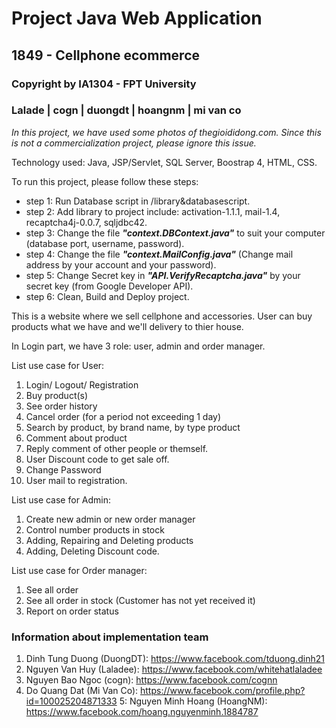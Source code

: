 # Project Java Web Application
## 1849 - Cellphone ecommerce

### Copyright by IA1304 - FPT University 
### Lalade | cogn | duongdt | hoangnm | mi van co

*In this project, we have used some photos of thegioididong.com. Since this is not a commercialization project, please ignore this issue.*





Technology used: Java,  JSP/Servlet, SQL Server, Boostrap 4, HTML, CSS.

To run this project, please follow these steps:

-  step 1: Run Database script in /library&databasescript.
-  step 2: Add library to project include: activation-1.1.1, mail-1.4, recaptcha4j-0.0.7, sqljdbc42.
-  step 3: Change the file ***"context.DBContext.java"*** to suit your computer (database port, username, password).
-  step 4: Change the file ***"context.MailConfig.java"***  (Change mail address by your account and your password).
-  step 5: Change Secret key in ***"API.VerifyRecaptcha.java"*** by your secret key (from Google Developer API).
-  step 6: Clean, Build and Deploy project.

This is a website where we sell cellphone and accessories. User can buy products what we have and we'll delivery to thier house. 

In Login part, we have 3 role: user, admin and order manager.

List use case for User: 
1. Login/ Logout/ Registration
2. Buy product(s)
3. See order history
4. Cancel order (for a period not exceeding 1 day)
5. Search by product, by brand name, by type product
6. Comment about product
7. Reply comment of other people or themself.
8. User Discount code to get sale off.
9. Change Password
10. User mail to registration.

List use case for Admin:
1. Create new admin or new order manager
2. Control number products in stock
3. Adding, Repairing and Deleting products
4. Adding, Deleting Discount code.

List use case for Order manager:
1. See all order
2. See all order in stock (Customer has not yet received it)
3. Report on order status
### 
### Information about implementation team
1. Dinh Tung Duong (DuongDT):  https://www.facebook.com/tduong.dinh21
2. Nguyen Van Huy (Laladee): https://www.facebook.com/whitehatlaladee
3. Nguyen Bao Ngoc (cogn):  https://www.facebook.com/cognn
4. Do Quang Dat (Mi Van Co):  https://www.facebook.com/profile.php?id=100025204871333
5: Nguyen Minh Hoang (HoangNM): https://www.facebook.com/hoang.nguyenminh.1884787  

